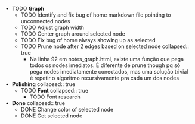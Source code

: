 ---
---

- TODO **Graph**
	- TODO Identify and fix bug of home markdown file pointing to unconnected nodes
	- TODO Adjust graph width
	- TODO Center graph around selected node
	- TODO Fix bug of home always showing up as selected
	- TODO Prune node after 2 edges based on selected node
	  collapsed:: true
		- Na linha 92 em notes_graph.html, existe uma função que pega todos os nodes imediatos. É diferente de prune though pq só pega nodes imediatamente conectados, mas uma solução trivial é repetir o algoritmo recursivamente pra cada um dos nodes
- **Polishing**
  collapsed:: true
	- TODO **Font**
	  collapsed:: true
		- TODO Font research
- **Done**
  collapsed:: true
	- DONE Change color of selected node
	- DONE Get selected node